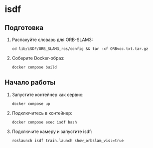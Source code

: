 # isdf

## Подготовка
1. Распакуйте словарь для ORB-SLAM3:
    ```
    cd lib/iSDF/ORB_SLAM3_ros/config && tar -xf ORBvoc.txt.tar.gz
    ```
2. Соберите Docker-образ:
    ```
    docker compose build
    ```
## Начало работы
1. Запустите контейнер как сервис:
    ```
    docker compose up
    ```
2. Подключитесь в контейнер:
    ```
    docker compose exec isdf bash
    ```
3. Подключите камеру и запустите isdf:
    ```
    roslaunch isdf train.launch show_orbslam_vis:=true
    ```